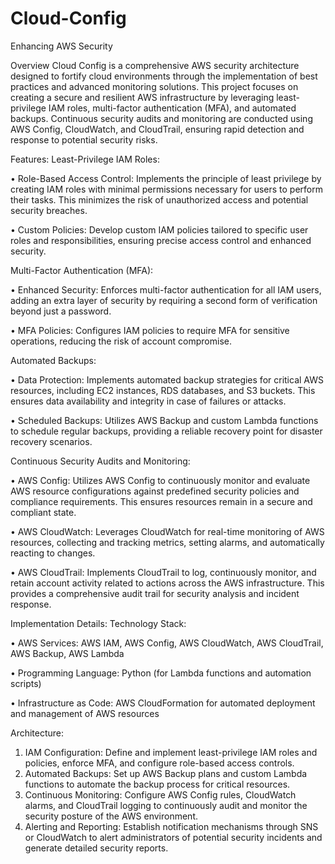 # Cloud-Config
Enhancing AWS Security

Overview
Cloud Config is a comprehensive AWS security architecture designed to fortify cloud environments through the implementation of best practices and advanced monitoring solutions. This project focuses on creating a secure and resilient AWS infrastructure by leveraging least-privilege IAM roles, multi-factor authentication (MFA), and automated backups. Continuous security audits and monitoring are conducted using AWS Config, CloudWatch, and CloudTrail, ensuring rapid detection and response to potential security risks.


Features:
Least-Privilege IAM Roles:

•	Role-Based Access Control: Implements the principle of least privilege by creating IAM roles with minimal permissions necessary for users to perform their tasks. This minimizes the risk of unauthorized access and potential security breaches.

•	Custom Policies: Develop custom IAM policies tailored to specific user roles and responsibilities, ensuring precise access control and enhanced security.


Multi-Factor Authentication (MFA):

•	Enhanced Security: Enforces multi-factor authentication for all IAM users, adding an extra layer of security by requiring a second form of verification beyond just a password.

•	MFA Policies: Configures IAM policies to require MFA for sensitive operations, reducing the risk of account compromise.


Automated Backups:

•	Data Protection: Implements automated backup strategies for critical AWS resources, including EC2 instances, RDS databases, and S3 buckets. This ensures data availability and integrity in case of failures or attacks.

•	Scheduled Backups: Utilizes AWS Backup and custom Lambda functions to schedule regular backups, providing a reliable recovery point for disaster recovery scenarios.


Continuous Security Audits and Monitoring:

•	AWS Config: Utilizes AWS Config to continuously monitor and evaluate AWS resource configurations against predefined security policies and compliance requirements. This ensures resources remain in a secure and compliant state.

•	AWS CloudWatch: Leverages CloudWatch for real-time monitoring of AWS resources, collecting and tracking metrics, setting alarms, and automatically reacting to changes.

•	AWS CloudTrail: Implements CloudTrail to log, continuously monitor, and retain account activity related to actions across the AWS infrastructure. This provides a comprehensive audit trail for security analysis and incident response.


Implementation Details:
Technology Stack:

•	AWS Services: AWS IAM, AWS Config, AWS CloudWatch, AWS CloudTrail, AWS Backup, AWS Lambda

•	Programming Language: Python (for Lambda functions and automation scripts)

•	Infrastructure as Code: AWS CloudFormation for automated deployment and management of AWS resources


Architecture:

1.	IAM Configuration: Define and implement least-privilege IAM roles and policies, enforce MFA, and configure role-based access controls.
2.	Automated Backups: Set up AWS Backup plans and custom Lambda functions to automate the backup process for critical resources.
3.	Continuous Monitoring: Configure AWS Config rules, CloudWatch alarms, and CloudTrail logging to continuously audit and monitor the security posture of the AWS environment.
4.	Alerting and Reporting: Establish notification mechanisms through SNS or CloudWatch to alert administrators of potential security incidents and generate detailed security reports.

